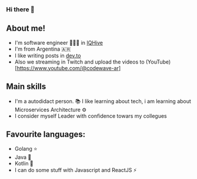 ### Hi there 👋

## About me!
* I'm software engineer 👨🏻‍🔬 in [IQHive](https://test.iqhive.com/)
* I'm from Argentina 🇦🇷
* I like writing posts in [dev.to](https://dev.to/rlgino)
* Also we streaming in Twitch and upload the videos to (YouTube)[https://www.youtube.com/@codewave-ar]

## Main skills
* I'm a autodidact person. 📚 I like learning about tech, i am learning about Microservices Architecture ⚙️
* I consider myself Leader with confidence towars my collegues 

## Favourite languages:
* Golang ⭐️
* Java 🔭
* Kotlin 🔭
* I can do some stuff with Javascript and ReactJS ⚡ 
